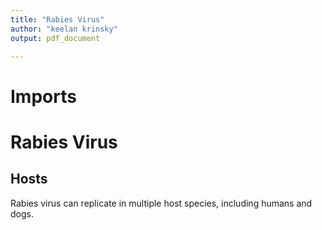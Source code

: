 ```yaml
---
title: "Rabies Virus"
author: "keelan krinsky"
output: pdf_document

---
```


# Imports

# Rabies Virus

## Hosts
Rabies virus can replicate in multiple host species, including humans and dogs. 


